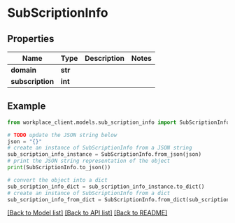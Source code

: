 # SubScriptionInfo


## Properties

Name | Type | Description | Notes
------------ | ------------- | ------------- | -------------
**domain** | **str** |  | 
**subscription** | **int** |  | 

## Example

```python
from workplace_client.models.sub_scription_info import SubScriptionInfo

# TODO update the JSON string below
json = "{}"
# create an instance of SubScriptionInfo from a JSON string
sub_scription_info_instance = SubScriptionInfo.from_json(json)
# print the JSON string representation of the object
print(SubScriptionInfo.to_json())

# convert the object into a dict
sub_scription_info_dict = sub_scription_info_instance.to_dict()
# create an instance of SubScriptionInfo from a dict
sub_scription_info_from_dict = SubScriptionInfo.from_dict(sub_scription_info_dict)
```
[[Back to Model list]](../README.md#documentation-for-models) [[Back to API list]](../README.md#documentation-for-api-endpoints) [[Back to README]](../README.md)


